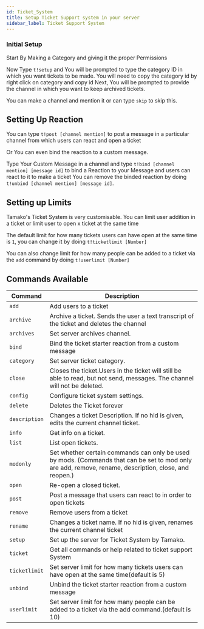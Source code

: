 ```yaml
---
id: Ticket_System
title: Setup Ticket Support system in your server
sidebar_label: Ticket Support System
---
```


### Initial Setup

Start By Making a Category and giving it the proper Permissions <br>

Now Type `t!setup` and You will be prompted to type the category ID in which you want tickets to be made.
You will need to copy the category id by right click on category and copy id
Next, You will be prompted to provide the channel in which you want to keep archived tickets.<br>

You can make a channel and mention it or can type `skip` to skip this.

## Setting Up Reaction

You can type `t!post [channel mention]` to post a message in a particular channel from which users can react and open a ticket <br>

Or You can even bind the reaction to a custom message. <br>

Type Your Custom Message in a channel and type `t!bind [channel mention] [message id]` to bind a Reaction to your Message and users can react to it to make a ticket
You can remove the binded reaction by doing `t!unbind [channel mention] [message id]`. 

## Setting up Limits

Tamako's Ticket System is very customisable. You can limit user addition in a ticket or limit user to open x ticket at the same time<br>

The default limit for how many tickets users can have open at the same time is `1`, you can change it by doing `t!ticketlimit [Number]` <br>

You can also change limit for how many people can be added to a ticket via the `add` command by doing `t!userlimit [Number]` <br>

## Commands Available

| Command | Description |
| ------- | ----------- |
| ``add`` | Add users to a ticket
| ``archive`` | Archive a ticket. Sends the user a text transcript of the ticket and deletes the channel
| ``archives`` | Set server archives channel.
| ``bind`` | Bind the ticket starter reaction from a custom message
| ``category`` | Set server ticket category.
| ``close`` | Closes the ticket.Users in the ticket will still be able to read, but not send, messages. The channel will not be deleted.
| ``config`` | Configure ticket system settings.
| ``delete`` | Deletes the Ticket forever
| ``description`` | Changes a ticket Description. If no hid is given, edits the current channel ticket.
| ``info`` | Get info on a ticket.
| ``list`` | List open tickets.
| ``modonly`` | Set whether certain commands can only be used by mods. (Commands that can be set to mod only are add, remove, rename, description, close, and reopen.)
| ``open`` | Re-open a closed ticket.
| ``post`` | Post a message that users can react to in order to open tickets
| ``remove`` | Remove users from a ticket
| ``rename`` | Changes a ticket name. If no hid is given, renames the current channel ticket
| ``setup`` | Set up the server for Ticket System by Tamako.
| ``ticket`` | Get all commands or help related to ticket support System
| ``ticketlimit`` | Set server limit for how many tickets users can have open at the same time(default is 5)
| ``unbind`` | Unbind the ticket starter reaction from a custom message
| ``userlimit`` | Set server limit for how many people can be added to a ticket via the add command.(default is 10)
